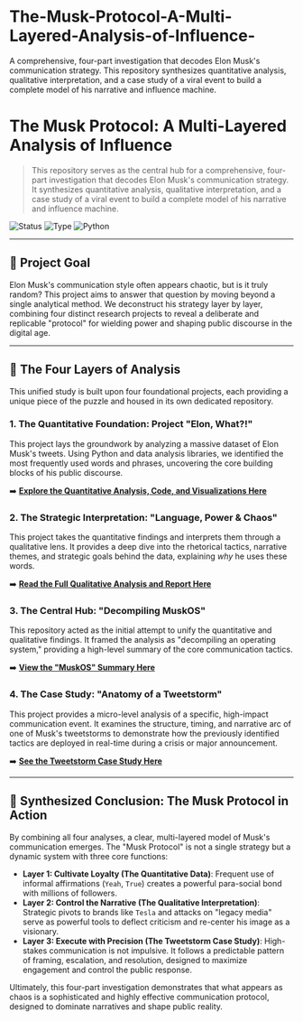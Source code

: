 # The-Musk-Protocol-A-Multi-Layered-Analysis-of-Influence-
A comprehensive, four-part investigation that decodes Elon Musk's communication strategy. This repository synthesizes quantitative analysis, qualitative interpretation, and a case study of a viral event to build a complete model of his narrative and influence machine.
# The Musk Protocol: A Multi-Layered Analysis of Influence

> This repository serves as the central hub for a comprehensive, four-part investigation that decodes Elon Musk's communication strategy. It synthesizes quantitative analysis, qualitative interpretation, and a case study of a viral event to build a complete model of his narrative and influence machine.

![Status](https://img.shields.io/badge/Status-Completed-success?style=for-the-badge) ![Type](https://img.shields.io/badge/Type-Meta--Analysis-purple?style=for-the-badge) ![Python](https://img.shields.io/badge/Python-3776AB?style=for-the-badge&logo=python&logoColor=white)

---

## 🎯 Project Goal

Elon Musk's communication style often appears chaotic, but is it truly random? This project aims to answer that question by moving beyond a single analytical method. We deconstruct his strategy layer by layer, combining four distinct research projects to reveal a deliberate and replicable "protocol" for wielding power and shaping public discourse in the digital age.

---

## 🔬 The Four Layers of Analysis

This unified study is built upon four foundational projects, each providing a unique piece of the puzzle and housed in its own dedicated repository.

### 1. **The Quantitative Foundation: Project "Elon, What?!"**
This project lays the groundwork by analyzing a massive dataset of Elon Musk's tweets. Using Python and data analysis libraries, we identified the most frequently used words and phrases, uncovering the core building blocks of his public discourse.

➡️ **[Explore the Quantitative Analysis, Code, and Visualizations Here](https://github.com/MagdalenaRomaniecka/Project-Elon-What-2.0-From-Frequent-Words-to-Absolute-Power-and-Chaos-/)**

### 2. **The Strategic Interpretation: "Language, Power & Chaos"**
This project takes the quantitative findings and interprets them through a qualitative lens. It provides a deep dive into the rhetorical tactics, narrative themes, and strategic goals behind the data, explaining *why* he uses these words.

➡️ **[Read the Full Qualitative Analysis and Report Here](https://github.com/MagdalenaRomaniecka/Language-Power-Chaos)**

### 3. **The Central Hub: "Decompiling MuskOS"**
This repository acted as the initial attempt to unify the quantitative and qualitative findings. It framed the analysis as "decompiling an operating system," providing a high-level summary of the core communication tactics.

➡️ **[View the "MuskOS" Summary Here](https://github.com/MagdalenaRomaniecka/Decompiling-MuskOS)**

### 4. **The Case Study: "Anatomy of a Tweetstorm"**
This project provides a micro-level analysis of a specific, high-impact communication event. It examines the structure, timing, and narrative arc of one of Musk's tweetstorms to demonstrate how the previously identified tactics are deployed in real-time during a crisis or major announcement.

➡️ **[See the Tweetstorm Case Study Here](https://github.com/MagdalenaRomaniecka/Anatomy-of-a-Tweetstorm)**

---

## 🤯 Synthesized Conclusion: The Musk Protocol in Action

By combining all four analyses, a clear, multi-layered model of Musk's communication emerges. The "Musk Protocol" is not a single strategy but a dynamic system with three core functions:

* **Layer 1: Cultivate Loyalty (The Quantitative Data)**: Frequent use of informal affirmations (`Yeah`, `True`) creates a powerful para-social bond with millions of followers.
* **Layer 2: Control the Narrative (The Qualitative Interpretation)**: Strategic pivots to brands like `Tesla` and attacks on "legacy media" serve as powerful tools to deflect criticism and re-center his image as a visionary.
* **Layer 3: Execute with Precision (The Tweetstorm Case Study)**: High-stakes communication is not impulsive. It follows a predictable pattern of framing, escalation, and resolution, designed to maximize engagement and control the public response.

Ultimately, this four-part investigation demonstrates that what appears as chaos is a sophisticated and highly effective communication protocol, designed to dominate narratives and shape public reality.
